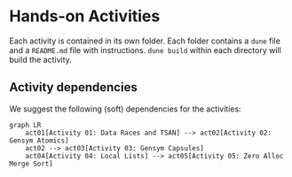 # Hands-on Activities

Each activity is contained in its own folder. Each folder contains a `dune` file
and a `README.md` file with instructions. `dune build` within each directory
will build the activity.

## Activity dependencies

We suggest the following (soft) dependencies for the activities:

```mermaid
graph LR
    act01[Activity 01: Data Races and TSAN] --> act02[Activity 02: Gensym Atomics]
    act02 --> act03[Activity 03: Gensym Capsules]
    act04[Activity 04: Local Lists] --> act05[Activity 05: Zero Alloc Merge Sort]
```
